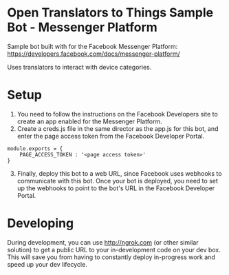 # Open Translators to Things Sample Bot - Messenger Platform

Sample bot built with for the Facebook Messenger Platform: https://developers.facebook.com/docs/messenger-platform/

Uses translators to interact with device categories.

# Setup

1. You need to follow the instructions on the Facebook Developers site to create an app enabled for the Messenger Platform.
2. Create a creds.js file in the same director as the app.js for this bot, and enter the page access token from the Facebook Developer Portal.

```
module.exports = {
    PAGE_ACCESS_TOKEN : '<page access token>'
}
```

3. Finally, deploy this bot to a web URL, since Facebook uses webhooks to communicate with this bot. Once your bot
is deployed, you need to set up the webhooks to point to the bot's URL in the Facebook Developer Portal.

# Developing

During development, you can use http://ngrok.com (or other similar solution) to get a public URL to your in-development code on
your dev box. This will save you from having to constantly deploy in-progress work and speed up your dev lifecycle.
